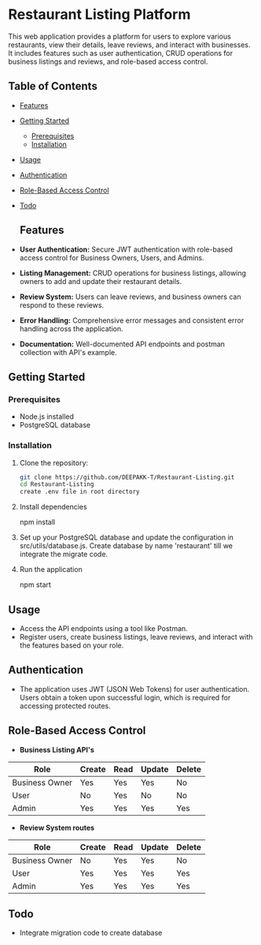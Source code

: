 # Restaurant Listing Platform

This web application provides a platform for users to explore various restaurants, view their details, leave reviews, and interact with businesses. It includes features such as user authentication, CRUD operations for business listings and reviews, and role-based access control.

## Table of Contents

- [Features](#features)
- [Getting Started](#getting-started)
  - [Prerequisites](#prerequisites)
  - [Installation](#installation)
- [Usage](#usage)
- [Authentication](#authentication)
- [Role-Based Access Control](#role-based-access-control)
- [Todo](#Todo)


  ## Features

- **User Authentication:** Secure JWT authentication with role-based access control for Business Owners, Users, and Admins.
- **Listing Management:** CRUD operations for business listings, allowing owners to add and update their restaurant details.
- **Review System:** Users can leave reviews, and business owners can respond to these reviews.
- **Error Handling:** Comprehensive error messages and consistent error handling across the application.
- **Documentation:** Well-documented API endpoints and postman collection with API's example.

## Getting Started

### Prerequisites

- Node.js installed
- PostgreSQL database

### Installation

1. Clone the repository:

   ```bash
   git clone https://github.com/DEEPAKK-T/Restaurant-Listing.git
   cd Restaurant-Listing
   create .env file in root directory

2. Install dependencies

    npm install

3. Set up your PostgreSQL database and update the configuration in src/utils/database.js. Create database by name 'restaurant' till we integrate the migrate code.

4. Run the application

    npm start

## Usage

- Access the API endpoints using a tool like Postman.
- Register users, create business listings, leave reviews, and interact with the features based on your role.

## Authentication

- The application uses JWT (JSON Web Tokens) for user authentication. Users obtain a token upon successful login, which is required for accessing protected routes.

## Role-Based Access Control

- **Business Listing API's** 

| Role           | Create | Read | Update | Delete |
| -------------- | ------ | ---- | ------ | ------ |
| Business Owner | Yes    | Yes  | Yes    | No     |
| User           | No     | Yes  | No     | No     |
| Admin          | Yes    | Yes  | Yes    | Yes    |

- **Review System routes**

| Role           | Create | Read | Update | Delete |
| -------------- | ------ | ---- | ------ | ------ |
| Business Owner | No     | Yes  | Yes    | No     |
| User           | Yes    | Yes  | Yes    | Yes    |
| Admin          | Yes    | Yes  | Yes    | Yes    |

## Todo
- Integrate migration code to create database